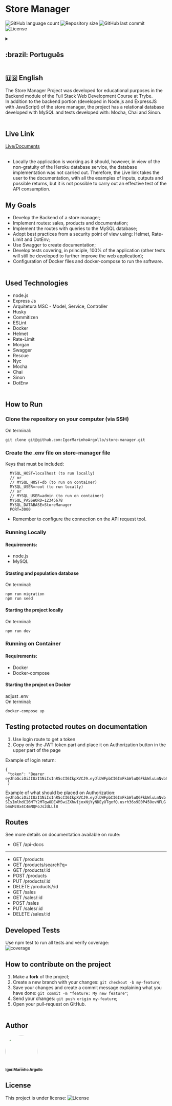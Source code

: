 # Store Manager

<p>
  <img alt="GitHub language count" src="https://img.shields.io/github/languages/count/IgorMarinhoArgollo/store-manager?color=%2304D361">

  <img alt="Repository size" src="https://img.shields.io/github/repo-size/IgorMarinhoArgollo/store-manager">
  
  <img alt="GitHub last commit" src="https://img.shields.io/github/last-commit/IgorMarinhoArgollo/store-manager">
    
  <img alt="License" src="https://img.shields.io/badge/license-MIT-brightgreen">
   
<details>
  <summary><h2>:brazil: Português</h2></summary>
  O Store Manager Project foi desenvolvido com fins educacionais no módulo de Backend do Curso de Desenvolvimento Web Full Stack na Trybe. <br> Além da parcela do backend (desenvolvida em Node.js e ExpressJS com JavaScript) do gerenciador de loja, o projeto conta com um bando de dados relacionais desenvolvido com o MySQL e os testes utilizando: Mocha, Chai e Sinon.<br><br>
  
  ## Live Link
  <a href="https://store-app-manager.herokuapp.com/api-docs/">Live/Documentação</a><br><br>

  * Localmente a aplicação está funcionando como deveria, entretanto, tendo em vista a não gratuidade do serviço de banco de dados do Heroku, a implementação do banco não foi realizada. Assim sendo, o link leva o usuário para a documentação, com todos os exemplos de inputs, output e possíveis retornos, mas não é possível se realizar o teste efetivo de consumo da API.
  
  ## Objetivos
  * Elaborar o Backend de um gerenciador de loja;
  * Implementar uma rota de Vendas, uma de produtos e outra com a documentação;
  * Implementar as rotas com consultas ao banco de dados elaborado com MySQL;
  * Adotar boas práticas do ponto de vista de segurança usando: Helmet, Rate-Limit e DotEnv;
  * Utilizar o Swagger para criar a documentação;
  * Elaborar testes cobrindo, a princípio, 100% da aplicação (outros testes ainda serão desenvolvidos para melhorar ainda mais a aplicação web);
  * Configuração de arquivos Docker para rodar o software.<br><br>
  
  ## Tecnologias usadas
  * node.js
  * Express Js
  * Arquitetura MSC - Model, Service, Controller
  * Husky
  * Commitizen
  * ESLint
  * Docker
  * Helmet
  * Rate-Limit
  * Morgan
  * Swagger
  * Rescue
  * Nyc
  * Mocha
  * Chai
  * Sinon
  * DotEnv<br><br>

      
  ## Como Rodar
      
  ### Clonar no seu computador (via SSH)
  No terminal:
  
    git clone git@github.com:IgorMarinhoArgollo/store-manager.git
    
  ### Crie o arquivo .env na pasta store-manager
  Chaves que devem ser inseridas:
  ```
    MYSQL_HOST=localhost (para rodar localmente)
    // or
    // MYSQL_HOST=db (para rodar no container)
    MYSQL_USER=root (para rodar localmente)
    // or
    // MYSQL_USER=admin (para rodar no container)
    MYSQL_PASSWORD=12345678
    MYSQL_DATABASE=StoreManager
    PORT=3000
  ``` 
   * Lembrar de configurar conexão na ferramenta que faz as requisições da API

  ### Rodar Localmente
  #### Requisitos:
   * node.js
   * MySQL
  
  #### Iniciando criando e populando o banco
  No terminal:
  
    npm run migration
    npm run seed
  
  
  #### Iniciando o projeto localmente
  No terminal:
  
    npm run dev
          
      
  ### Rodar no Container
  #### Requisitos:
   * Docker
   * Docker-compose
  
  #### Iniciando o projeto no container
  ajustar .env<br>
  no terminal:
  
    docker-compose up

  ## Testar rotas protegidas na documentação
   1. Utilizar a rota login para obter o token
   2. Copiar apenas a parte do JWT token e aplicar no botão Authorization na parte superior da documentação<br>
   
   Exemplo do retorno do login:
   
    {
    "token": "Bearer eyJhbGciOiJIUzI1NiIsInR5cCI6IkpXVCJ9.eyJlbWFpbCI6ImFkbWluQGFkbWluLmNvbSIsImlhdCI6MTY2MTgwODE4MSwiZXhwIjoxNjYyNDEyOTgxfQ.usrh36s9E0P45OovNFLGbmuMz8x4C4mNQFoJs2dLLl8"
    }

   Exemplo de inserção no Authorization:
   ```eyJhbGciOiJIUzI1NiIsInR5cCI6IkpXVCJ9.eyJlbWFpbCI6ImFkbWluQGFkbWluLmNvbSIsImlhdCI6MTY2MTgwODE4MSwiZXhwIjoxNjYyNDEyOTgxfQ.usrh36s9E0P45OovNFLGbmuMz8x4C4mNQFoJs2dLLl8```
   
  ## Rotas
  Vide detalhes na documentação disponível na rota: 
  
  * GET /api-docs
  ------------------------
  * GET /products
  * GET /products/search?q=
  * GET /products/:id
  * POST /products
  * PUT /products/:id
  * DELETE /products/:id
  * GET /sales
  * GET /sales/:id
  * POST /sales
  * PUT /sales/:id
  * DELETE /sales/:id
  

  ## Testes Desenvolvidos
  Use npm test para rodar todos os testes e verificar cobertura:<br>

  ![coverage](./images/coverage.png)

  ## Como contribuir no projeto
  1. Faça um **fork** do projeto;
  2. Crie uma nova branch com as suas alterações: `git checkout -b my-feature`;
  3. Salve as alterações e crie uma mensagem de commit contando o que você fez: `git commit -m "feature: My new feature"`;
  4. Envie as suas alterações: `git push origin my-feature`;
  5. Abra o seu pull-request na página do GitHub.<br><br>

  ##  Autor
<a href="https://www.linkedin.com/in/igormarinhoargollo/">
 <img style="border-radius:300px;" src="https://avatars.githubusercontent.com/u/85767736?s=96&v=4" width="100px;" alt=""/>
 <br />
 <sub><b>Igor Marinho Argollo</b></sub></a> <a href="https://www.linkedin.com/in/igormarinhoargollo/"></a>
 <br><br>

  ## Licença
  Esse projeto está sob a licença:
  <img alt="License" src="https://img.shields.io/badge/license-MIT-brightgreen"><br><br>
</details>
  
  ##  
  ## :us: English
  The Store Manager Project was developed for educational purposes in the Backend module of the Full Stack Web Development Course at Trybe. <br> In addition to the backend portion (developed in Node.js and ExpressJS with JavaScript) of the store manager, the project has a relational database developed with MySQL and tests developed with: Mocha, Chai and Sinon.<br><br>

## Live Link
<a href="https://store-app-manager.herokuapp.com/api-docs/">Live/Documents</a><br><br>
  
  * Locally the application is working as it should, however, in view of the non-gratuity of the Heroku database service, the database implementation was not carried out. Therefore, the Live link takes the user to the documentation, with all the examples of inputs, outputs and possible returns, but it is not possible to carry out an effective test of the API consumption.

## My Goals
* Develop the Backend of a store manager;
* Implement routes: sales, products and documentation;
* Implement the routes with queries to the MySQL database;
* Adopt best practices from a security point of view using: Helmet, Rate-Limit and DotEnv;
* Use Swagger to create documentation;
* Develop tests covering, in principle, 100% of the application (other tests will still be developed to further improve the web application);
* Configuration of Docker files and docker-compose to run the software.<br><br>

## Used Technologies
* node.js
* Express Js
* Arquitetura MSC - Model, Service, Controller
* Husky
* Commitizen
* ESLint
* Docker
* Helmet
* Rate-Limit
* Morgan
* Swagger
* Rescue
* Nyc
* Mocha
* Chai
* Sinon
* DotEnv<br><br>

    
## How to Run
      
  ### Clone the repository on your computer (via SSH)
  On terminal:
  
    git clone git@github.com:IgorMarinhoArgollo/store-manager.git
    
  ### Create the .env file on store-manager file
  Keys that must be included:
  ```
    MYSQL_HOST=localhost (to run locally)
    // or
    // MYSQL_HOST=db (to run on container)
    MYSQL_USER=root (to run locally)
    // or
    // MYSQL_USER=admin (to run on container)
    MYSQL_PASSWORD=12345678
    MYSQL_DATABASE=StoreManager
    PORT=3000
  ``` 
  * Remember to configure the connection on the API request tool.

  ### Running Locally
  #### Requirements:
   * node.js
   * MySQL
  
  #### Stasting and population database
  On terminal:
  
    npm run migration
    npm run seed
  
  #### Starting the project locally
  On terminal:
  
    npm run dev
      
      
  ### Running on Container
  #### Requirements:
   * Docker
   * Docker-compose
  
  #### Starting the project on Docker
  adjust .env<br>
  On terminal:
  
    docker-compose up

  ## Testing protected routes on documentation
   1. Use login route to get a token
   2. Copy only the JWT token part and place it on Authorization button in the upper part of the page<br>
   
   Example of login return:
   ```
   {
    "token": "Bearer  eyJhbGciOiJIUzI1NiIsInR5cCI6IkpXVCJ9.eyJlbWFpbCI6ImFkbWluQGFkbWluLmNvbSIsImlhdCI6MTY2MTgwODE4MSwiZXhwIjoxNjYyNDEyOTgxfQ.usrh36s9E0P45OovNFLGbmuMz8x4C4mNQFoJs2dLLl8"
    }
   ```
   
   Example of what should be placed on Authorization:
   ```eyJhbGciOiJIUzI1NiIsInR5cCI6IkpXVCJ9.eyJlbWFpbCI6ImFkbWluQGFkbWluLmNvbSIsImlhdCI6MTY2MTgwODE4MSwiZXhwIjoxNjYyNDEyOTgxfQ.usrh36s9E0P45OovNFLGbmuMz8x4C4mNQFoJs2dLLl8```


## Routes
  See more details on documentation available on route: 
  
  * GET /api-docs
  ------------------------
  * GET /products
  * GET /products/search?q=
  * GET /products/:id
  * POST /products
  * PUT /products/:id
  * DELETE /products/:id
  * GET /sales
  * GET /sales/:id
  * POST /sales
  * PUT /sales/:id
  * DELETE /sales/:id
  

## Developed Tests
  Use npm test to run all tests and verify coverage:<br>
  ![coverage](./images/coverage.png)

## How to contribute on the project
  1. Make a **fork** of the project;
  2. Create a new branch with your changes: `git checkout -b my-feature`;
  3. Save your changes and create a commit message explaining what you have done: `git commit -m "feature: My new feature"`;
  4. Send your changes: `git push origin my-feature`;
  5. Open your pull-request on GitHub.<br><br>

##  Author
<a href="https://www.linkedin.com/in/igormarinhoargollo/">
 <img style="border-radius:300px;" src="https://avatars.githubusercontent.com/u/85767736?s=96&v=4" width="100px;" alt=""/>
 <br />
 <sub><b>Igor Marinho Argollo</b></sub></a> <a href="https://www.linkedin.com/in/igormarinhoargollo/"></a>
 <br />
  
## License
  This project is under license:
  <img alt="License" src="https://img.shields.io/badge/license-MIT-brightgreen"><br><br>
